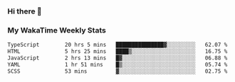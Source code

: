 ### Hi there 👋

<!--
**royschrauwen/royschrauwen** is a ✨ _special_ ✨ repository because its `README.md` (this file) appears on your GitHub profile.

Here are some ideas to get you started:

- 🔭 I’m currently working on ...
- 🌱 I’m currently learning ...
- 👯 I’m looking to collaborate on ...
- 🤔 I’m looking for help with ...
- 💬 Ask me about ...
- 📫 How to reach me: ...
- 😄 Pronouns: ...
- ⚡ Fun fact: ...
-->


### My WakaTime Weekly Stats
<!--START_SECTION:waka-->

```txt
TypeScript        20 hrs 5 mins   ███████████████▓░░░░░░░░░   62.07 %
HTML              5 hrs 25 mins   ████▒░░░░░░░░░░░░░░░░░░░░   16.75 %
JavaScript        2 hrs 13 mins   █▓░░░░░░░░░░░░░░░░░░░░░░░   06.88 %
YAML              1 hr 51 mins    █▒░░░░░░░░░░░░░░░░░░░░░░░   05.74 %
SCSS              53 mins         ▓░░░░░░░░░░░░░░░░░░░░░░░░   02.75 %
```

<!--END_SECTION:waka-->
